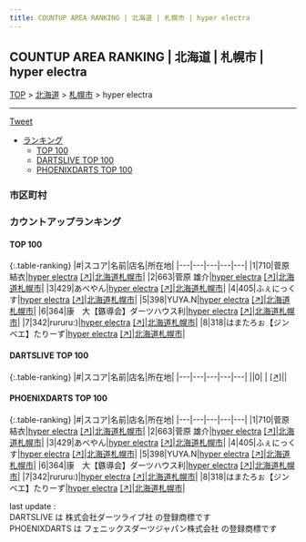 ```yaml
---
title: COUNTUP AREA RANKING | 北海道 | 札幌市 | hyper electra
---
```

## COUNTUP AREA RANKING | 北海道 | 札幌市 | hyper electra

[TOP](/darts/rank/) > [北海道](/darts/rank/北海道/) > [札幌市](/darts/rank/北海道/札幌市/) > hyper electra

___

<a href="https://twitter.com/share?ref_src=twsrc%5Etfw" data-text="COUNTUP AREA RANKING | 北海道札幌市hyper electra" class="twitter-share-button" data-hashtags="DARTSLIVE,PHOENIXDARTS,darts,ダーツ" data-show-count="false">Tweet</a>

* [ランキング](#カウントアップランキング)
    * [TOP 100](#top-100)
    * [DARTSLIVE TOP 100](#dartslive-top-100)
    * [PHOENIXDARTS TOP 100](#phoenixdarts-top-100)

### 市区町村

<ul>

</ul>

### カウントアップランキング

#### TOP 100



{:.table-ranking}
|#|スコア|名前|店名|所在地|
|---|---|---|---|---|
|1|710|<span class="rank-name-pd"><span class="pro-icon-pd"></span>菅原 結衣</span>|<a href="/darts/rank/shops/72820.html">hyper electra</a> <a href="https://vs.phoenixdarts.com/jp/shop/shopDetailInfo/s_72820?s_seq=72820">[↗]</a>|<a href="/darts/rank/北海道/札幌市">北海道札幌市</a>|
|2|663|<span class="rank-name-pd"><span class="pro-icon-pd"></span>菅原 雄介</span>|<a href="/darts/rank/shops/72820.html">hyper electra</a> <a href="https://vs.phoenixdarts.com/jp/shop/shopDetailInfo/s_72820?s_seq=72820">[↗]</a>|<a href="/darts/rank/北海道/札幌市">北海道札幌市</a>|
|3|429|<span class="rank-name-pd">あべやん</span>|<a href="/darts/rank/shops/72820.html">hyper electra</a> <a href="https://vs.phoenixdarts.com/jp/shop/shopDetailInfo/s_72820?s_seq=72820">[↗]</a>|<a href="/darts/rank/北海道/札幌市">北海道札幌市</a>|
|4|405|<span class="rank-name-pd">ふぇにっくす</span>|<a href="/darts/rank/shops/72820.html">hyper electra</a> <a href="https://vs.phoenixdarts.com/jp/shop/shopDetailInfo/s_72820?s_seq=72820">[↗]</a>|<a href="/darts/rank/北海道/札幌市">北海道札幌市</a>|
|5|398|<span class="rank-name-pd">YUYA.N</span>|<a href="/darts/rank/shops/72820.html">hyper electra</a> <a href="https://vs.phoenixdarts.com/jp/shop/shopDetailInfo/s_72820?s_seq=72820">[↗]</a>|<a href="/darts/rank/北海道/札幌市">北海道札幌市</a>|
|6|364|<span class="rank-name-pd">康　大【鏃導会】ダーツハウス利</span>|<a href="/darts/rank/shops/72820.html">hyper electra</a> <a href="https://vs.phoenixdarts.com/jp/shop/shopDetailInfo/s_72820?s_seq=72820">[↗]</a>|<a href="/darts/rank/北海道/札幌市">北海道札幌市</a>|
|7|342|<span class="rank-name-pd">rururu:)</span>|<a href="/darts/rank/shops/72820.html">hyper electra</a> <a href="https://vs.phoenixdarts.com/jp/shop/shopDetailInfo/s_72820?s_seq=72820">[↗]</a>|<a href="/darts/rank/北海道/札幌市">北海道札幌市</a>|
|8|318|<span class="rank-name-pd">はまたろぉ【ジンベエ】たりーず</span>|<a href="/darts/rank/shops/72820.html">hyper electra</a> <a href="https://vs.phoenixdarts.com/jp/shop/shopDetailInfo/s_72820?s_seq=72820">[↗]</a>|<a href="/darts/rank/北海道/札幌市">北海道札幌市</a>|


#### DARTSLIVE TOP 100



{:.table-ranking}
|#|スコア|名前|店名|所在地|
|---|---|---|---|---|
||0|<span class="rank-name-dl"> </span>|<a href="/darts/rank/shops/.html"></a> <a href="">[↗]</a>|<a href="/darts/rank//"></a>|


#### PHOENIXDARTS TOP 100



{:.table-ranking}
|#|スコア|名前|店名|所在地|
|---|---|---|---|---|
|1|710|<span class="rank-name-pd"><span class="pro-icon-pd"></span>菅原 結衣</span>|<a href="/darts/rank/shops/72820.html">hyper electra</a> <a href="https://vs.phoenixdarts.com/jp/shop/shopDetailInfo/s_72820?s_seq=72820">[↗]</a>|<a href="/darts/rank/北海道/札幌市">北海道札幌市</a>|
|2|663|<span class="rank-name-pd"><span class="pro-icon-pd"></span>菅原 雄介</span>|<a href="/darts/rank/shops/72820.html">hyper electra</a> <a href="https://vs.phoenixdarts.com/jp/shop/shopDetailInfo/s_72820?s_seq=72820">[↗]</a>|<a href="/darts/rank/北海道/札幌市">北海道札幌市</a>|
|3|429|<span class="rank-name-pd">あべやん</span>|<a href="/darts/rank/shops/72820.html">hyper electra</a> <a href="https://vs.phoenixdarts.com/jp/shop/shopDetailInfo/s_72820?s_seq=72820">[↗]</a>|<a href="/darts/rank/北海道/札幌市">北海道札幌市</a>|
|4|405|<span class="rank-name-pd">ふぇにっくす</span>|<a href="/darts/rank/shops/72820.html">hyper electra</a> <a href="https://vs.phoenixdarts.com/jp/shop/shopDetailInfo/s_72820?s_seq=72820">[↗]</a>|<a href="/darts/rank/北海道/札幌市">北海道札幌市</a>|
|5|398|<span class="rank-name-pd">YUYA.N</span>|<a href="/darts/rank/shops/72820.html">hyper electra</a> <a href="https://vs.phoenixdarts.com/jp/shop/shopDetailInfo/s_72820?s_seq=72820">[↗]</a>|<a href="/darts/rank/北海道/札幌市">北海道札幌市</a>|
|6|364|<span class="rank-name-pd">康　大【鏃導会】ダーツハウス利</span>|<a href="/darts/rank/shops/72820.html">hyper electra</a> <a href="https://vs.phoenixdarts.com/jp/shop/shopDetailInfo/s_72820?s_seq=72820">[↗]</a>|<a href="/darts/rank/北海道/札幌市">北海道札幌市</a>|
|7|342|<span class="rank-name-pd">rururu:)</span>|<a href="/darts/rank/shops/72820.html">hyper electra</a> <a href="https://vs.phoenixdarts.com/jp/shop/shopDetailInfo/s_72820?s_seq=72820">[↗]</a>|<a href="/darts/rank/北海道/札幌市">北海道札幌市</a>|
|8|318|<span class="rank-name-pd">はまたろぉ【ジンベエ】たりーず</span>|<a href="/darts/rank/shops/72820.html">hyper electra</a> <a href="https://vs.phoenixdarts.com/jp/shop/shopDetailInfo/s_72820?s_seq=72820">[↗]</a>|<a href="/darts/rank/北海道/札幌市">北海道札幌市</a>|


<div class="footer border-top border-gray-light mt-5 pt-3 text-right text-gray">
    last update : <span style="font-weight: italic" id="foot_last_modified"></span><br />
    DARTSLIVE は 株式会社ダーツライブ社 の登録商標です<br />
    PHOENIXDARTS は フェニックスダーツジャパン株式会社 の登録商標です<br />
</div>

<script src="https://cdnjs.cloudflare.com/ajax/libs/jquery.tablesorter/2.31.3/js/jquery.tablesorter.min.js" integrity="sha512-qzgd5cYSZcosqpzpn7zF2ZId8f/8CHmFKZ8j7mU4OUXTNRd5g+ZHBPsgKEwoqxCtdQvExE5LprwwPAgoicguNg==" crossorigin="anonymous" referrerpolicy="no-referrer"></script>
<link rel="stylesheet" href="https://cdnjs.cloudflare.com/ajax/libs/jquery.tablesorter/2.31.3/css/theme.default.min.css" integrity="sha512-wghhOJkjQX0Lh3NSWvNKeZ0ZpNn+SPVXX1Qyc9OCaogADktxrBiBdKGDoqVUOyhStvMBmJQ8ZdMHiR3wuEq8+w==" crossorigin="anonymous" referrerpolicy="no-referrer" />
<script>
$(function() {
    $(".table-ranking").tablesorter({sortList:[[0, 0]]});
    $("#foot_last_modified").text(formatDate(new Date(document.lastModified), 'yyyy-MM-dd HH:mm:ss'));
});
</script>

<script async src="https://platform.twitter.com/widgets.js" charset="utf-8"></script>